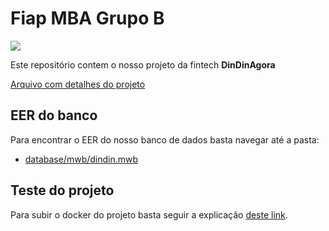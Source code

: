 # Fiap MBA Grupo B

[<img src="https://i.promobit.com.br/268/687551020216058046662025179492.png">](https://www.fiap.com.br/live/mba/mba-em-artificial-intelligence-e-machine-learning)

Este repositório contem o nosso projeto da fintech **DinDinAgora**

[Arquivo com detalhes do projeto](/arquivosMateria/projeto_integrado_MBA_IAML_2022_Arq_Dados_Relacional.pdf)

## EER do banco

Para encontrar o EER do nosso banco de dados basta navegar até a pasta:

- [database/mwb/dindin.mwb](/database/mwb)

## Teste do projeto

Para subir o docker do projeto basta seguir a explicação [deste link](/database/docker).
